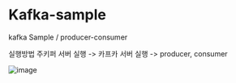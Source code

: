 # Kafka-sample
kafka Sample / producer-consumer

실행방법
주키퍼 서버 실행 -> 카프카 서버 실행 -> producer, consumer


![image](https://user-images.githubusercontent.com/96602991/156690877-e1475d92-7934-440c-86ae-b0470d832d3c.png)
